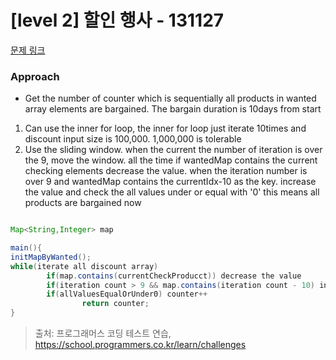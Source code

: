 # [level 2] 할인 행사 - 131127 

[문제 링크](https://school.programmers.co.kr/learn/courses/30/lessons/131127) 

### Approach
- Get the number of counter which is sequentially all products in wanted array elements are bargained. The bargain duration is 10days from start
1. Can use the inner for loop, the inner for loop just iterate 10times and discount input size is 100,000. 1,000,000 is tolerable
2. Use the sliding window. when the current the number of iteration is over the 9, move the window. all the time if wantedMap contains the current checking elements decrease the value. when the iteration number is over 9 and wantedMap contains the currentIdx-10 as the key. increase the value and check the all values under or equal with '0' this means all products are bargained now


``` java

Map<String,Integer> map

main(){
initMapByWanted();
while(iterate all discount array)
        if(map.contains(currentCheckProducct)) decrease the value
        if(iteration count > 9 && map.contains(iteration count - 10) increase the value
        if(allValuesEqualOrUnder0) counter++
                return counter;
}
```



> 출처: 프로그래머스 코딩 테스트 연습, https://school.programmers.co.kr/learn/challenges
